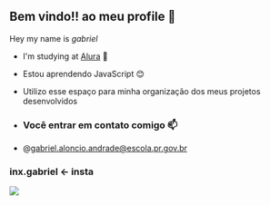 ## Bem vindo!! ao meu profile 🤙

Hey my name is *gabriel*

- I'm studying at [Alura](https://www.alura.com.br) 👀
- Estou aprendendo JavaScript 😊
- Utilizo esse espaço para minha organização dos meus projetos desenvolvidos

- ### Você entrar em contato comigo 📫

- @gabriel.aloncio.andrade@escola.pr.gov.br

### inx.gabriel ← insta

![](https://media.tenor.com/s5Vk1hGqijsAAAAi/smug-smirk-with-rose-emoticon-emoticon.gif)
